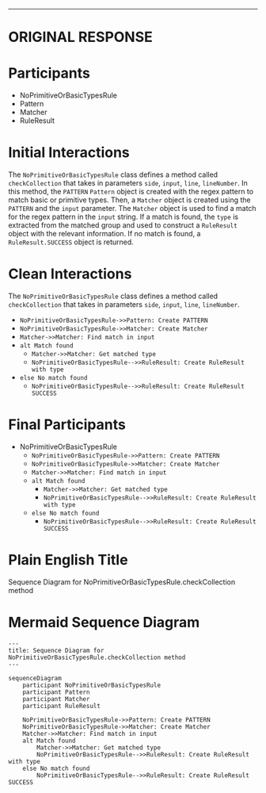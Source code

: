 ----
# ORIGINAL RESPONSE 
# Participants
* NoPrimitiveOrBasicTypesRule
* Pattern
* Matcher
* RuleResult

# Initial Interactions
The `NoPrimitiveOrBasicTypesRule` class defines a method called `checkCollection` that takes in parameters `side`, `input`, `line`, `lineNumber`. 
In this method, the `PATTERN` `Pattern` object is created with the regex pattern to match basic or primitive types. 
Then, a `Matcher` object is created using the `PATTERN` and the `input` parameter. The `Matcher` object is used to find a match for the regex pattern in the `input` string.
If a match is found, the `type` is extracted from the matched group and used to construct a `RuleResult` object with the relevant information.
If no match is found, a `RuleResult.SUCCESS` object is returned.

# Clean Interactions
The `NoPrimitiveOrBasicTypesRule` class defines a method called `checkCollection` that takes in parameters `side`, `input`, `line`, `lineNumber`. 

* `NoPrimitiveOrBasicTypesRule->>Pattern: Create PATTERN`
* `NoPrimitiveOrBasicTypesRule->>Matcher: Create Matcher`
* `Matcher->>Matcher: Find match in input`
* `alt Match found`
    * `Matcher->>Matcher: Get matched type`
    * `NoPrimitiveOrBasicTypesRule-->>RuleResult: Create RuleResult with type`
* `else No match found`
    * `NoPrimitiveOrBasicTypesRule-->>RuleResult: Create RuleResult SUCCESS`

# Final Participants
* NoPrimitiveOrBasicTypesRule
  * `NoPrimitiveOrBasicTypesRule->>Pattern: Create PATTERN`
  * `NoPrimitiveOrBasicTypesRule->>Matcher: Create Matcher`
  * `Matcher->>Matcher: Find match in input`
  * `alt Match found`
    * `Matcher->>Matcher: Get matched type`
    * `NoPrimitiveOrBasicTypesRule-->>RuleResult: Create RuleResult with type`
  * `else No match found`
    * `NoPrimitiveOrBasicTypesRule-->>RuleResult: Create RuleResult SUCCESS`

# Plain English Title
Sequence Diagram for NoPrimitiveOrBasicTypesRule.checkCollection method

# Mermaid Sequence Diagram
```mermaid
---
title: Sequence Diagram for NoPrimitiveOrBasicTypesRule.checkCollection method
---

sequenceDiagram
    participant NoPrimitiveOrBasicTypesRule
    participant Pattern
    participant Matcher
    participant RuleResult

    NoPrimitiveOrBasicTypesRule->>Pattern: Create PATTERN
    NoPrimitiveOrBasicTypesRule->>Matcher: Create Matcher
    Matcher->>Matcher: Find match in input
    alt Match found
        Matcher->>Matcher: Get matched type
        NoPrimitiveOrBasicTypesRule-->>RuleResult: Create RuleResult with type
    else No match found
        NoPrimitiveOrBasicTypesRule-->>RuleResult: Create RuleResult SUCCESS
```
